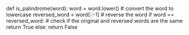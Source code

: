 def is_palindrome(word):
    word = word.lower()  # convert the word to lowercase
    reversed_word = word[::-1]  # reverse the word
    if word == reversed_word:  # check if the original and reversed words are the same
        return True
    else:
        return False
